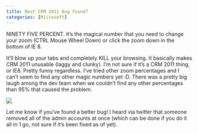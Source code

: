 ```yaml
---
title: Best CRM 2011 Bug Found?
categories: [Microsoft]
---
```



NINETY FIVE PERCENT. It’s the magical number that you need to change your zoom (CTRL Mouse Wheel Down) or click the zoom down in the bottom of IE 8.

It’ll blow up your tabs and completely KILL your browsing. It basically makes CRM 2011 unusable (laggy and clunky). I’m not sure if it’s a CRM 2011 thing, or IE8. Pretty funny regardless. I’ve tried other zoom percentages and I can’t seem to find any other magic numbers yet :D. There was a pretty big laugh among the dev team when we couldn’t find any other percentages than 95% that caused the problem.

![][2]

 [2]: /assets/img/old/CRM2011_Zoom_Fail.png

Let me know if you’ve found a better bug! I heard via twitter that someone removed all of the admin accounts at once (which can be done if you do it all in 1 go, not sure if it’s been fixed as of yet).